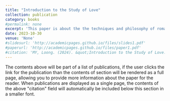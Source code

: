 ```yaml
---
title: "Introduction to the Study of Love"
collection: publication
category: books
#permalink: none
excerpt: 'This paper is about the the techniques and philosophy of romantic relationships.'
date: 2023-10-30
venue: 'None'
#slidesurl: 'http://academicpages.github.io/files/slides1.pdf'
#paperurl: 'http://academicpages.github.io/files/paper1.pdf'
#citation: 'MY, Loong. (2024). &quot;Introduction to the Study of Love.&quot; <i>Inventiones of Love</i>. 1(1).'
---
```


The contents above will be part of a list of publications, if the user clicks the link for the publication than the contents of section will be rendered as a full page, allowing you to provide more information about the paper for the reader. When publications are displayed as a single page, the contents of the above "citation" field will automatically be included below this section in a smaller font.

